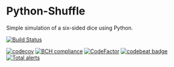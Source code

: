 # Python-Shuffle

Simple simulation of a six-sided dice using Python.

[![Build Status](https://travis-ci.com/amitkr0201/python-shuffle.svg?branch=master)](https://travis-ci.com/amitkr0201/python-shuffle)

[![codecov](https://codecov.io/gh/amitkr0201/python-shuffle/branch/master/graph/badge.svg)](https://codecov.io/gh/amitkr0201/python-shuffle) [![BCH compliance](https://bettercodehub.com/edge/badge/amitkr0201/python-shuffle?branch=master)](https://bettercodehub.com/) [![CodeFactor](https://www.codefactor.io/repository/github/amitkr0201/python-shuffle/badge)](https://www.codefactor.io/repository/github/amitkr0201/python-shuffle) [![codebeat badge](https://codebeat.co/badges/9b04446e-19cb-4040-b693-c0ee3e1cb151)](https://codebeat.co/projects/github-com-amitkr0201-python-shuffle-master) [![Total alerts](https://img.shields.io/lgtm/alerts/g/amitkr0201/python-shuffle.svg?logo=lgtm&logoWidth=18)](https://lgtm.com/projects/g/amitkr0201/python-shuffle/alerts/)
